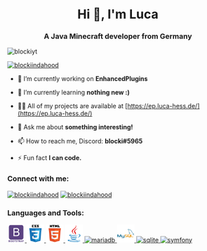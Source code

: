 <h1 align="center">Hi 👋, I'm Luca</h1>
<h3 align="center">A Java Minecraft developer from Germany</h3>

<p align="left"> <img src="https://komarev.com/ghpvc/?username=blockiyt&label=Profile%20views&color=0e75b6&style=flat" alt="blockiyt" /> </p>

<p align="left"> <a href="https://twitter.com/blockiindahood" target="blank"><img src="https://img.shields.io/twitter/follow/blockiindahood?logo=twitter&style=for-the-badge" alt="blockiindahood" /></a> </p>

- 🔭 I’m currently working on **EnhancedPlugins**

- 🌱 I’m currently learning **nothing new :)**

- 👨‍💻 All of my projects are available at [https://ep.luca-hess.de/](https://ep.luca-hess.de/)

- 💬 Ask me about **something interesting!**

- 📫 How to reach me, Discord: **blocki#5965**

- ⚡ Fun fact **I can code.**

<h3 align="left">Connect with me:</h3>
<p align="left">
<a href="https://dev.to/blockiindahood" target="blank"><img align="center" src="https://raw.githubusercontent.com/rahuldkjain/github-profile-readme-generator/master/src/images/icons/Social/devto.svg" alt="blockiindahood" height="30" width="40" /></a>
<a href="https://twitter.com/blockiindahood" target="blank"><img align="center" src="https://raw.githubusercontent.com/rahuldkjain/github-profile-readme-generator/master/src/images/icons/Social/twitter.svg" alt="blockiindahood" height="30" width="40" /></a>
</p>

<h3 align="left">Languages and Tools:</h3>
<p align="left"> <a href="https://getbootstrap.com" target="_blank" rel="noreferrer"> <img src="https://raw.githubusercontent.com/devicons/devicon/master/icons/bootstrap/bootstrap-plain-wordmark.svg" alt="bootstrap" width="40" height="40"/> </a> <a href="https://www.w3schools.com/css/" target="_blank" rel="noreferrer"> <img src="https://raw.githubusercontent.com/devicons/devicon/master/icons/css3/css3-original-wordmark.svg" alt="css3" width="40" height="40"/> </a> <a href="https://www.w3.org/html/" target="_blank" rel="noreferrer"> <img src="https://raw.githubusercontent.com/devicons/devicon/master/icons/html5/html5-original-wordmark.svg" alt="html5" width="40" height="40"/> </a> <a href="https://www.java.com" target="_blank" rel="noreferrer"> <img src="https://raw.githubusercontent.com/devicons/devicon/master/icons/java/java-original.svg" alt="java" width="40" height="40"/> </a> <a href="https://mariadb.org/" target="_blank" rel="noreferrer"> <img src="https://www.vectorlogo.zone/logos/mariadb/mariadb-icon.svg" alt="mariadb" width="40" height="40"/> </a> <a href="https://www.mysql.com/" target="_blank" rel="noreferrer"> <img src="https://raw.githubusercontent.com/devicons/devicon/master/icons/mysql/mysql-original-wordmark.svg" alt="mysql" width="40" height="40"/> </a> <a href="https://www.sqlite.org/" target="_blank" rel="noreferrer"> <img src="https://www.vectorlogo.zone/logos/sqlite/sqlite-icon.svg" alt="sqlite" width="40" height="40"/> </a> <a href="https://symfony.com" target="_blank" rel="noreferrer"> <img src="https://symfony.com/logos/symfony_black_03.svg" alt="symfony" width="40" height="40"/> </a> </p>
